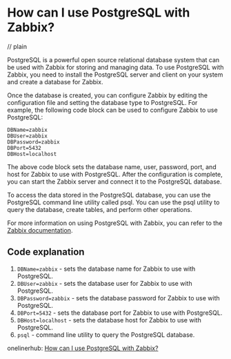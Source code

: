 # How can I use PostgreSQL with Zabbix?
// plain

PostgreSQL is a powerful open source relational database system that can be used with Zabbix for storing and managing data. To use PostgreSQL with Zabbix, you need to install the PostgreSQL server and client on your system and create a database for Zabbix.

Once the database is created, you can configure Zabbix by editing the configuration file and setting the database type to PostgreSQL. For example, the following code block can be used to configure Zabbix to use PostgreSQL:
```
DBName=zabbix
DBUser=zabbix
DBPassword=zabbix
DBPort=5432
DBHost=localhost
```

The above code block sets the database name, user, password, port, and host for Zabbix to use with PostgreSQL. After the configuration is complete, you can start the Zabbix server and connect it to the PostgreSQL database.

To access the data stored in the PostgreSQL database, you can use the PostgreSQL command line utility called psql. You can use the psql utility to query the database, create tables, and perform other operations.

For more information on using PostgreSQL with Zabbix, you can refer to the [Zabbix documentation](https://www.zabbix.com/documentation/current/manual/installation/requirements).

## Code explanation


1. `DBName=zabbix` - sets the database name for Zabbix to use with PostgreSQL.
2. `DBUser=zabbix` - sets the database user for Zabbix to use with PostgreSQL.
3. `DBPassword=zabbix` - sets the database password for Zabbix to use with PostgreSQL.
4. `DBPort=5432` - sets the database port for Zabbix to use with PostgreSQL.
5. `DBHost=localhost` - sets the database host for Zabbix to use with PostgreSQL.
6. `psql` - command line utility to query the PostgreSQL database.

onelinerhub: [How can I use PostgreSQL with Zabbix?](https://onelinerhub.com/postgresql/how-can-i-use-postgresql-with-zabbix)